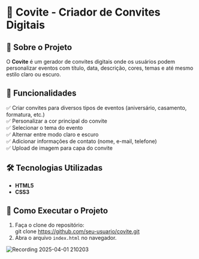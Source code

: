 # 🎉 Covite - Criador de Convites Digitais  

## 📌 Sobre o Projeto  
O **Covite** é um gerador de convites digitais onde os usuários podem personalizar eventos com título, data, descrição, cores, temas e até mesmo estilo claro ou escuro.  

## 🚀 Funcionalidades  
✅ Criar convites para diversos tipos de eventos (aniversário, casamento, formatura, etc.)  
✅ Personalizar a cor principal do convite  
✅ Selecionar o tema do evento  
✅ Alternar entre modo claro e escuro  
✅ Adicionar informações de contato (nome, e-mail, telefone)  
✅ Upload de imagem para capa do convite  

## 🛠️ Tecnologias Utilizadas  
- **HTML5**  
- **CSS3**  

## 🔧 Como Executar o Projeto  
1. Faça o clone do repositório:  
git clone https://github.com/seu-usuario/covite.git
2. Abra o arquivo `index.html` no navegador.  

![Recording 2025-04-01 210203](https://github.com/user-attachments/assets/38602f80-a2f4-428e-9350-b1ab2a57cb0b)


